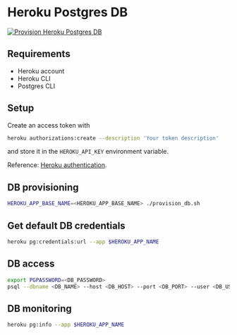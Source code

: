 # Heroku Postgres DB

[![Provision Heroku Postgres DB](https://github.com/horothesun/heroku-postgres-db/actions/workflows/provision-heroku-postgres-db.yml/badge.svg)](https://github.com/horothesun/heroku-postgres-db/actions/workflows/provision-heroku-postgres-db.yml)

## Requirements

- Heroku account
- Heroku CLI
- Postgres CLI

## Setup

Create an access token with

```bash
heroku authorizations:create --description 'Your token description'
```

and store it in the `HEROKU_API_KEY` environment variable.

Reference: [Heroku authentication](https://help.heroku.com/PBGP6IDE/how-should-i-generate-an-api-key-that-allows-me-to-use-the-heroku-platform-api).

## DB provisioning

```bash
HEROKU_APP_BASE_NAME=<HEROKU_APP_BASE_NAME> ./provision_db.sh
```

## Get default DB credentials

```bash
heroku pg:credentials:url --app $HEROKU_APP_NAME
```

## DB access

```bash
export PGPASSWORD=<DB_PASSWORD>
psql --dbname <DB_NAME> --host <DB_HOST> --port <DB_PORT> --user <DB_USER>
```

## DB monitoring

```bash
heroku pg:info --app $HEROKU_APP_NAME
```
